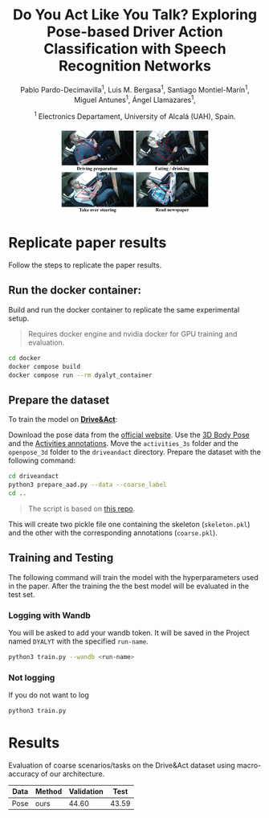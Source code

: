 <div align="center">
<h1> Do You Act Like You Talk? Exploring Pose-based Driver Action Classification with Speech Recognition Networks </h1>


Pablo Pardo-Decimavilla</a><sup><span>1</span></sup>, 
Luis M. Bergasa</a><sup><span>1</span></sup>,
Santiago Montiel-Marín</a><sup><span>1</span></sup>,
Miguel Antunes</a><sup><span>1</span></sup>,
Ángel Llamazares</a><sup><span>1</span></sup>,
</br>

<sup>1</sup> Electronics Departament, University of Alcalá (UAH), Spain.
<br>
<div>

<img src="images/input_example_.jpg" width=60%>

</div>
</div>

# Replicate paper results

Follow the steps to replicate the paper results.

## Run the docker container:

Build and run the docker container to replicate the same experimental setup.

> Requires docker engine and nvidia docker for GPU training and evaluation.


```bash
cd docker
docker compose build
docker compose run --rm dyalyt_container
```

## Prepare the dataset

To train the model on [**Drive&Act**](https://driveandact.com/):

Download the pose data from the [official website](https://driveandact.com/). Use the [3D Body Pose](https://driveandact.com/dataset/iccv_activities_3s.zip) and the [Activities annotations](https://driveandact.com/dataset/iccv_activities_3s.zip). Move the ```activities_3s``` folder and the ```openpose_3d``` folder to the ```driveandact``` directory. Prepare the dataset with the following command:

```bash
cd driveandact
python3 prepare_aad.py --data --coarse_label
cd ..
```
> The script is based on [this repo](https://github.com/holzbock/st_mlp).<br>

This will create two pickle file one containing the skeleton (```skeleton.pkl```) and the other with the corresponding annotations (```coarse.pkl```).


## Training and Testing

The following command will train the model with the hyperparameters used in the paper. After the training the the best model will be evaluated in the test set.

### Logging with Wandb

You will be asked to add your wandb token. It will be saved in the Project named ```DYALYT``` with the specified ```run-name```.

```bash
python3 train.py --wandb <run-name>
```

### Not logging

If you do not want to log 
```bash
python3 train.py
```

# Results

Evaluation of coarse scenarios/tasks on the Drive\&Act dataset using macro-accuracy of our architecture.

| Data | Method | Validation | Test  |
|---------------|-----------------|---------------------|----------------|
| Pose    | ours   | 44.60      | 43.59 |